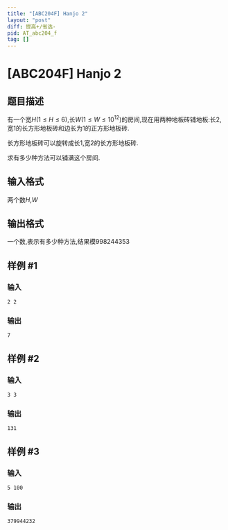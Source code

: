 ```yaml
---
title: "[ABC204F] Hanjo 2"
layout: "post"
diff: 提高+/省选-
pid: AT_abc204_f
tag: []
---
```


# [ABC204F] Hanjo 2

## 题目描述

有一个宽$H$($1≤H≤6$),长$W$($1≤W≤10^{12}$)的房间,现在用两种地板砖铺地板:长2,宽1的长方形地板砖和边长为1的正方形地板砖.

长方形地板砖可以旋转成长1,宽2的长方形地板砖.

求有多少种方法可以铺满这个房间.

## 输入格式

两个数$H$,$W$

## 输出格式

一个数,表示有多少种方法,结果模998244353

## 样例 #1

### 输入

```
2 2
```

### 输出

```
7
```

## 样例 #2

### 输入

```
3 3
```

### 输出

```
131
```

## 样例 #3

### 输入

```
5 100
```

### 输出

```
379944232
```

